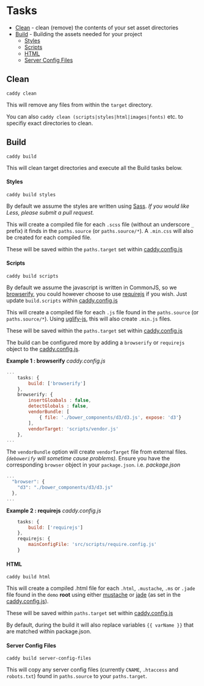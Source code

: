 # Tasks

 * [Clean](#clean) - clean (remove) the contents of your set asset directories
 * [Build](#build) - Building the assets needed for your project
    * [Styles](#styles)
    * [Scripts](#scripts)
    * [HTML](#html)
    * [Server Config Files](#server-config-files)

## Clean

`caddy clean`

This will remove any files from within the `target` directory.  

You can also `caddy clean (scripts|styles|html|images|fonts)` etc. to specifiy exact directories to clean.

## Build

`caddy build`

This will clean target directories and execute all the Build tasks below.

#### Styles

`caddy build styles`

By default we assume the styles are written using [Sass](http://sass-lang.com/). *If you would like Less, please submit a pull request.*

This will create a compiled file for each `.scss` file (without an underscore `_` prefix) it finds in the `paths.source` (or `paths.source/*`).
A `.min.css` will also be created for each compiled file.

These will be saved within the `paths.target` set within [caddy.config.js](boilerplate/caddy.config.js)

#### Scripts

`caddy build scripts`

By default we assume the javascript is written in CommonJS, so we [browserify](https://www.npmjs.com/package/browserify), you could however choose to use [requirejs](http://requirejs.org/) if you wish.
Just update `build.scripts` within [caddy.config.js](boilerplate/caddy.config.js)

This will create a compiled file for each `.js` file found in the `paths.source` (or `paths.source/*`).
Using [uglify-js](https://www.npmjs.com/package/uglify-js), this will also create `.min.js` files.

These will be saved within the `paths.target` set within [caddy.config.js](boilerplate/caddy.config.js)

The build can be configured more by adding a `browserify` or `requirejs` object to the [caddy.config.js](boilerplate/caddy.config.js).

**Example 1 : browserify**
*caddy.config.js*
```javascript
...
    tasks: {
        build: ['browserify']
    },
    browserify: {
        insertGloabals : false,
        detectGlobals : false,
        vendorBundle: [
            { file: './bower_components/d3/d3.js', expose: 'd3'}
        ],
        vendorTarget: 'scripts/vendor.js'
    },
...
```

The `vendorBundle` option will create `vendorTarget` file from external files. *(`debowerify` will sometime cause problems).*
Ensure you have the corresponding `browser` object in your `package.json`. i.e.
*package.json*
```javascript
...
  "browser": {
    "d3": "./bower_components/d3/d3.js"
  },
...
```

**Example 2 : requirejs**
*caddy.config.js*
```javascript
    tasks: {
        build: ['requirejs']
    },
    requirejs: {
        mainConfigFile: 'src/scripts/require.config.js'
    }
```

#### HTML

`caddy build html`

This will create a compiled .html file for each `.html`, `.mustache`, `.ms` or `.jade` file found in the `demo` **root** using either [mustache](https://github.com/janl/mustache.js) or [jade](http://jade-lang.com/) (as set in the [caddy.config.js](boilerplate/caddy.config.js)).

These will be saved within `paths.target` set within [caddy.config.js](boilerplate/caddy.config.js)

By default, during the build it will also replace variables `{{ varName }}` that are matched within package.json.

#### Server Config Files

`caddy build server-config-files`

This will copy any server config files (currently `CNAME`, `.htaccess` and `robots.txt`) found in `paths.source` to your `paths.target`.

